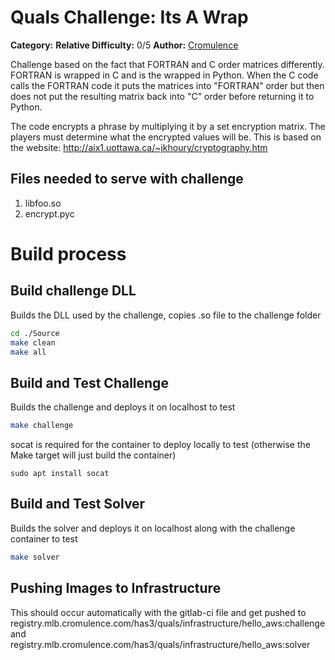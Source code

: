 # Quals Challenge: Its A Wrap #

**Category:** 
**Relative Difficulty:** 0/5
**Author:** [Cromulence](https://cromulence.com/)

Challenge based on the fact that FORTRAN and C order matrices differently.  FORTRAN is wrapped in C and is the wrapped in
Python.  When the C code calls the FORTRAN code it puts the matrices into "FORTRAN" order but then does not put the 
resulting matrix back into "C" order before returning it to Python.

The code encrypts a phrase by multiplying it by a set encryption matrix.  The players must determine what the encrypted
values will be.  This is based on the website: http://aix1.uottawa.ca/~jkhoury/cryptography.htm

## Files needed to serve with challenge
1. libfoo.so
2. encrypt.pyc


# Build process
## Build challenge DLL
Builds the DLL used by the challenge, copies .so file to the challenge folder
```sh
cd ./Source
make clean
make all
```

## Build and Test Challenge ##
Builds the challenge and deploys it on localhost to test
```sh
make challenge
```

socat is required for the container to deploy locally to test (otherwise the Make target will just build the container)
```
sudo apt install socat
```

## Build and Test Solver ##
Builds the solver and deploys it on localhost along with the challenge container to test
```sh
make solver
```

## Pushing Images to Infrastructure ##
This should occur automatically with the gitlab-ci file and get pushed to registry.mlb.cromulence.com/has3/quals/infrastructure/hello_aws:challenge and registry.mlb.cromulence.com/has3/quals/infrastructure/hello_aws:solver

